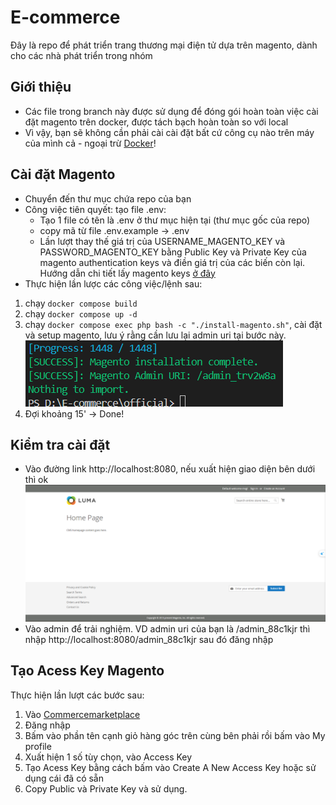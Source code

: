# E-commerce
Đây là repo để phát triển trang thương mại điện tử dựa trên magento, dành cho các nhà phát triển trong nhóm
## Giới thiệu
 - Các file trong branch này được sử dụng để đóng gói hoàn toàn việc cài đặt magento trên docker, được tách bạch hoàn toàn so với local
 - Vì vậy, bạn sẽ không cần phải cài cài đặt bất cứ công cụ nào trên máy của mình cả - ngoại trừ [Docker](https://docs.docker.com/engine/install/)!
## Cài đặt Magento
- Chuyển đến thư mục chứa repo của bạn
- Công việc tiên quyết: tạo file .env:
    - Tạo 1 file có tên là .env ở thư mục hiện tại (thư mục gốc của repo)
    - copy mã từ file .env.example -> .env
    - Lần lượt thay thế giá trị của USERNAME_MAGENTO_KEY và PASSWORD_MAGENTO_KEY bằng Public Key và Private Key của magento authentication keys và điền giá trị của các biến còn lại. Hướng dẫn chi tiết lấy magento keys [ở đây](#tạo-acess-key-magento) 
- Thực hiện lần lược các công việc/lệnh sau:
1. chạy ```docker compose build```
2. chạy ```docker compose up -d```
3. chạy ```docker compose exec php bash -c "./install-magento.sh"```, cài đặt và setup magento, lưu ý rằng cần lưu lại admin uri tại bước này.<br>
![admin-uri](image/admin-uri.png)
4. Đợi khoảng 15' -> Done!
## Kiểm tra cài đặt
- Vào đường link http://localhost:8080, nếu xuất hiện giao diện bên dưới thì ok
![magento](image/image.png)
- Vào admin để trải nghiệm. VD admin uri của bạn là /admin_88c1kjr thì nhập http://localhost:8080/admin_88c1kjr sau đó đăng nhập
## Tạo Acess Key Magento
Thực hiện lần lượt các bước sau:
1. Vào [Commercemarketplace](https://commercemarketplace.adobe.com/)
2. Đăng nhập 
3. Bấm vào phần tên cạnh giỏ hàng góc trên cùng bên phải rồi bấm vào My profile
4. Xuất hiện 1 số tùy chọn, vào Access Key
5. Tạo Acess Key bằng cách bấm vào Create A New Access Key hoặc sử dụng cái đã có sẵn
6. Copy Public và Private Key và sử dụng.


